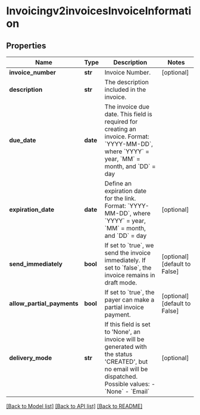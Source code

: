 # Invoicingv2invoicesInvoiceInformation

## Properties
Name | Type | Description | Notes
------------ | ------------- | ------------- | -------------
**invoice_number** | **str** | Invoice Number. | [optional] 
**description** | **str** | The description included in the invoice. | 
**due_date** | **date** | The invoice due date. This field is required for creating an invoice. Format: &#x60;YYYY-MM-DD&#x60;, where &#x60;YYYY&#x60; &#x3D; year, &#x60;MM&#x60; &#x3D; month, and &#x60;DD&#x60; &#x3D; day  | 
**expiration_date** | **date** | Define an expiration date for the link.  Format: &#x60;YYYY-MM-DD&#x60;, where &#x60;YYYY&#x60; &#x3D; year, &#x60;MM&#x60; &#x3D; month, and &#x60;DD&#x60; &#x3D; day  | [optional] 
**send_immediately** | **bool** | If set to &#x60;true&#x60;, we send the invoice immediately. If set to &#x60;false&#x60;, the invoice remains in draft mode. | [optional] [default to False]
**allow_partial_payments** | **bool** | If set to &#x60;true&#x60;, the payer can make a partial invoice payment. | [optional] [default to False]
**delivery_mode** | **str** | If this field is set to &#39;None&#39;, an invoice will be generated with the status &#39;CREATED&#39;, but no email will be dispatched.    Possible values:        - &#x60;None&#x60;   - &#x60;Email&#x60;     | [optional] 

[[Back to Model list]](../README.md#documentation-for-models) [[Back to API list]](../README.md#documentation-for-api-endpoints) [[Back to README]](../README.md)


